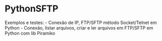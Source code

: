 # PythonSFTP
Exemplos e testes: - Conexão de IP, FTP/SFTP método Socket/Telnet em Python - Conexão, listar arquivos, criar e ler arquivos em FTP/SFTP em Python com lib Piramiko
